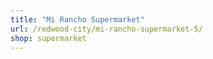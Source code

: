 ```yaml
---
title: "Mi Rancho Supermarket"
url: /redwood-city/mi-rancho-supermarket-5/
shop: supermarket
---
```


